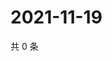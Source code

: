 # 2021-11-19

共 0 条

<!-- BEGIN WEIBO -->
<!-- 最后更新时间 Fri Nov 19 2021 11:11:57 GMT+0800 (China Standard Time) -->

<!-- END WEIBO -->
